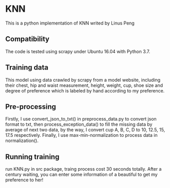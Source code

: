 # KNN

This is a python implementation of KNN writed by Linus Peng 

## Compatibility
The code is tested using scrapy under Ubuntu 16.04 with Python 3.7.

## Training data
This model using data crawled by scrapy from a model website, including their chest, hip and waist measurement, height, weight, cup, shoe size and degree of preference which is labeled by hand according to my preference.

## Pre-processing
Firstly, I use convert_json_to_txt() in preprocess_data.py to convert json format to txt, then process_exception_data() to fill the missing data by average of next two data, by the way, I convert cup A, B, C, D to 10, 12.5, 15, 17.5 respectively. Finally, I use max-min-normalization to process data in normalization().

## Running training
run KNN.py in src package, traing process cost 30 seconds totally. After a century waiting, you can enter some information of a beautiful to get my preference to her!

